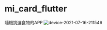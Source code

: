 # mi_card_flutter


隨機挑選食物的APP
![device-2021-07-16-211549](https://user-images.githubusercontent.com/44021177/125954154-de73a21f-c0ba-4225-b38e-5c70603a39b1.png)

